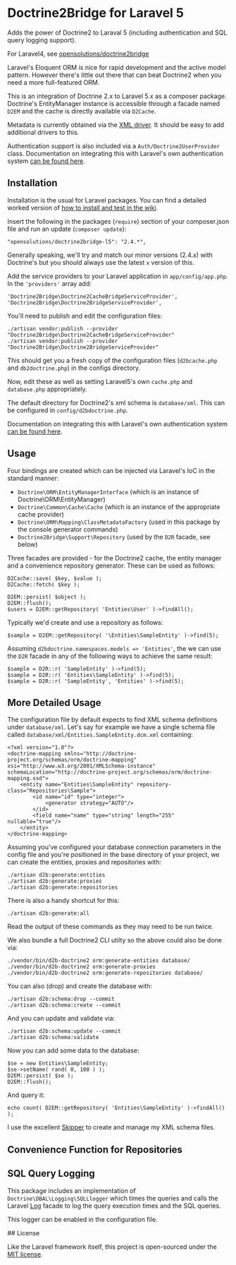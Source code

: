# Doctrine2Bridge for Laravel 5

Adds the power of Doctrine2 to Laraval 5 (including authentication and SQL query logging support).

For Laravel4, see [opensolutions/doctrine2bridge](https://github.com/opensolutions/doctrine2bridge)

Laravel's Eloquent ORM is nice for rapid development and the active model pattern. However there's little out
there that can beat Doctrine2 when you need a more full-featured ORM.

This is an integration of Doctrine 2.x to Laravel 5.x as a composer package. Doctrine's EntityManager instance is accessible through a facade named `D2EM` and the cache is directly available via `D2Cache`.

Metadata is currently obtained via the [XML driver](http://docs.doctrine-project.org/en/latest/reference/xml-mapping.html). It should be easy to add additional drivers to this.

Authentication support is also included via a `Auth/Doctrine2UserProvider` class. Documentation on integrating this with Laravel's own authentication system [can be found here](https://github.com/opensolutions/doctrine2bridge/wiki/Auth).

## Installation

Installation is the usual for Laravel packages. You can find a detailed worked version of [how to install and test in the wiki](https://github.com/opensolutions/doctrine2bridge-l5/wiki/Install-from-Scratch).

Insert the following in the packages (`require`) section of your composer.json file and run an update (`composer update`):

    "opensolutions/doctrine2bridge-l5": "2.4.*",

Generally speaking, we'll try and match our minor versions (2.4.x) with Doctrine's but you should always use the latest `x` version of this.

Add the service providers to your Laravel application in `app/config/app.php`. In the `'providers'` array add:

    'Doctrine2Bridge\Doctrine2CacheBridgeServiceProvider',
    'Doctrine2Bridge\Doctrine2BridgeServiceProvider',

You'll need to publish and edit the configuration files:

    ./artisan vendor:publish --provider "Doctrine2Bridge\Doctrine2CacheBridgeServiceProvider"
    ./artisan vendor:publish --provider "Doctrine2Bridge\Doctrine2BridgeServiceProvider"

This should get you a fresh copy of the configuration files (`d2bcache.php` and `db2doctrine.php`) in the configs directory.

Now, edit these as well as setting Laravel5's own `cache.php` and `database.php` appropriately.

The default directory for Doctrine2's xml schema is `database/xml`. This can be configured in `config/d2bdoctrine.php`.

Documentation on integrating this with Laravel's own authentication system [can be found here](https://github.com/opensolutions/doctrine2bridge-l5/wiki/Auth).

## Usage

Four bindings are created which can be injected via Laravel's IoC in the standard manner:

 * `Doctrine\ORM\EntityManagerInterface` (which is an instance of Doctrine\ORM\EntityManager)
 * `Doctrine\Common\Cache\Cache` (which is an instance of the appropriate cache provider)
 * `Doctrine\ORM\Mapping\ClassMetadataFactory` (used in this package by the console generator commands)
 * `Doctrine2Bridge\Support\Repository` (used by the `D2R` facade, see below)

Three facades are provided - for the Doctrine2 cache, the entity manager and a convenience repository generator. These can be used as follows:

    D2Cache::save( $key, $value );
    D2Cache::fetch( $key );

    D2EM::persist( $object );
    D2EM::flush();
    $users = D2EM::getRepository( 'Entities\User' )->findAll();

Typically we'd create and use a repository as follows:

    $sample = D2EM::getRepository( '\Entities\SampleEntity' )->find(5);

Assuming `d2bdoctrine.namespaces.models => 'Entities'`, the we can use the `D2R` facade in any of the following ways to achieve the same result:

    $sample = D2R::r( 'SampleEntity' )->find(5);
    $sample = D2R::r( 'Entities\SampleEntity' )->find(5);
    $sample = D2R::r( 'SampleEntity', 'Entities' )->find(5);

## More Detailed Usage

The configuration file by default expects to find XML schema definitions under `database/xml`. Let's say for example we have a single schema file called `database/xml/Entities.SampleEntity.dcm.xml` containing:

    <?xml version="1.0"?>
    <doctrine-mapping xmlns="http://doctrine-project.org/schemas/orm/doctrine-mapping" xsi="http://www.w3.org/2001/XMLSchema-instance" schemaLocation="http://doctrine-project.org/schemas/orm/doctrine-mapping.xsd">
        <entity name="Entities\SampleEntity" repository-class="Repositories\Sample">
            <id name="id" type="integer">
                <generator strategy="AUTO"/>
            </id>
            <field name="name" type="string" length="255" nullable="true"/>
        </entity>
    </doctrine-mapping>

Assuming you've configured your database connection parameters in the config file and you're positioned in the base directory of your project, we can create the entities, proxies and repositories with:

    ./artisan d2b:generate:entities
    ./artisan d2b:generate:proxies
    ./artisan d2b:generate:repositories

There is also a handy shortcut for this:

    ./artisan d2b:generate:all

Read the output of these commands as they may need to be run twice.

We also bundle a full Doctrine2 CLI utilty so the above could also be done via:

    ./vendor/bin/d2b-doctrine2 orm:generate-entities database/
    ./vendor/bin/d2b-doctrine2 orm:generate-proxies
    ./vendor/bin/d2b-doctrine2 orm:generate-repositories database/

You can also (drop) and create the database with:

    ./artisan d2b:schema:drop --commit
    ./artisan d2b:schema:create --commit

And you can update and validate via:

    ./artisan d2b:schema:update --commit
    ./artisan d2b:schema:validate


Now you can add some data to the database:

    $se = new Entities\SampleEntity;
    $se->setName( rand( 0, 100 ) );
    D2EM::persist( $se );
    D2EM::flush();

And query it:

    echo count( D2EM::getRepository( 'Entities\SampleEntity' )->findAll() );

I use the excellent [Skipper](http://www.skipper18.com/) to create and manage my XML schema files.

## Convenience Function for Repositories


## SQL Query Logging

This package includes an implementation of `Doctrine\DBAL\Logging\SQLLlogger` which times the queries and calls the Laravel [Log](http://laravel.com/docs/errors#logging) facade to log the query execution times and the SQL queries.

This logger can be enabled in the configuration file.

## License

Like the Laravel framework itself, this project is open-sourced under the [MIT license](http://opensource.org/licenses/MIT).

